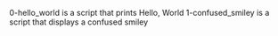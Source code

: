 0-hello_world is a script that prints Hello, World
1-confused_smiley is a script that displays a confused smiley
